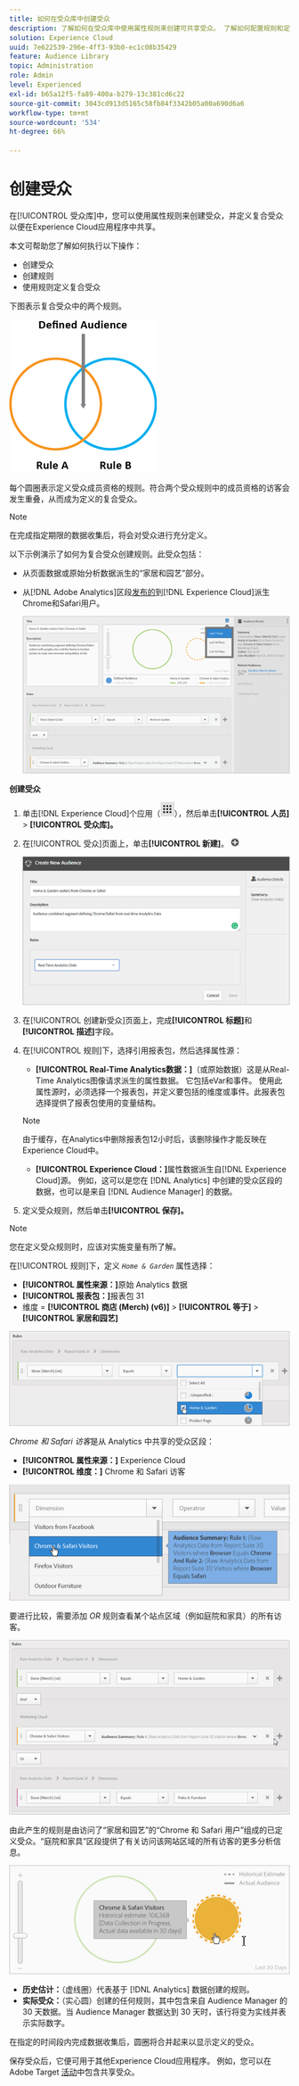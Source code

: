 ```yaml
---
title: 如何在受众库中创建受众
description: 了解如何在受众库中使用属性规则来创建可共享受众。 了解如何配置规则和定义复合受众。
solution: Experience Cloud
uuid: 7e622539-296e-4ff3-93b0-ec1c08b35429
feature: Audience Library
topic: Administration
role: Admin
level: Experienced
exl-id: b65a12f5-fa89-400a-b279-13c381cd6c22
source-git-commit: 3043cd913d5165c58fb84f3342b05a00a690d6a6
workflow-type: tm+mt
source-wordcount: '534'
ht-degree: 66%

---
```


# 创建受众

在[!UICONTROL 受众库]中，您可以使用属性规则来创建受众，并定义复合受众以便在Experience Cloud应用程序中共享。

本文可帮助您了解如何执行以下操作：

* 创建受众
* 创建规则
* 使用规则定义复合受众

下图表示复合受众中的两个规则。

![复合受众中的两个规则](assets/audience_sharing.png)

每个圆圈表示定义受众成员资格的规则。符合两个受众规则中的成员资格的访客会发生重叠，从而成为定义的复合受众。

>[!NOTE]
>
>在完成指定期限的数据收集后，将会对受众进行充分定义。

以下示例演示了如何为复合受众创建规则。此受众包括：

* 从页面数据或原始分析数据派生的“家居和园艺”部分。
* 从[!DNL Adobe Analytics]区段[发布的](overview.md)到[!DNL Experience Cloud]派生Chrome和Safari用户。

  ![为复合受众创建规则](assets/audience_create.png)

**创建受众**

1. 单击[!DNL Experience Cloud]个应用（![个应用图标](assets/apps-icon.png)），然后单击&#x200B;**[!UICONTROL 人员]** > **[!UICONTROL 受众库]。**

1. 在[!UICONTROL 受众]页面上，单击&#x200B;**[!UICONTROL 新建]**。 ![新受众](assets/add_icon_small.png)

   ![创建受众](assets/audience_create_new.png)

1. 在[!UICONTROL 创建新受众]页面上，完成&#x200B;**[!UICONTROL 标题]**&#x200B;和&#x200B;**[!UICONTROL 描述]**&#x200B;字段。
1. 在[!UICONTROL 规则]下，选择引用报表包，然后选择属性源：

   * **[!UICONTROL Real-Time Analytics数据：]**（或原始数据）这是从Real-Time Analytics图像请求派生的属性数据。 它包括eVar和事件。 使用此属性源时，必须选择一个报表包，并定义要包括的维度或事件。此报表包选择提供了报表包使用的变量结构。

   >[!NOTE]
   >
   >由于缓存，在Analytics中删除报表包12小时后，该删除操作才能反映在Experience Cloud中。

   * **[!UICONTROL Experience Cloud：]**&#x200B;属性数据派生自[!DNL Experience Cloud]源。 例如，这可以是您在 [!DNL Analytics] 中创建的受众区段的数据，也可以是来自 [!DNL Audience Manager] 的数据。

1. 定义受众规则，然后单击&#x200B;**[!UICONTROL 保存]。**

>[!NOTE]
>
>您在定义受众规则时，应该对实施变量有所了解。

在[!UICONTROL 规则]下，定义 *`Home & Garden`* 属性选择：

* **[!UICONTROL 属性来源：]**&#x200B;原始 Analytics 数据
* **[!UICONTROL 报表包：]**&#x200B;报表包 31
* 维度 = **[!UICONTROL 商店 (Merch) (v6)]** > **[!UICONTROL 等于]** > **[!UICONTROL 家居和园艺]**

![受众库中的属性选择](assets/home_garden.png)

*Chrome 和 Safari 访客*&#x200B;是从 Analytics 中共享的受众区段：

* **[!UICONTROL 属性来源：]** Experience Cloud
* **[!UICONTROL 维度：]** Chrome 和 Safari 访客

![Chrome 和 Safari 访客](assets/chrome_safari.png)

要进行比较，需要添加 *OR* 规则查看某个站点区域（例如庭院和家具）的所有访客。

![受众的 OR 规则](assets/audiences_rule_patio.png)

由此产生的规则是由访问了“家居和园艺”的“Chrome 和 Safari 用户”组成的已定义受众。“庭院和家具”区段提供了有关访问该网站区域的所有访客的更多分析信息。

![Experience Cloud 中的已定义受众](assets/defined_audience.png)

* **历史估计：**（虚线圈）代表基于 [!DNL Analytics] 数据创建的规则。
* **实际受众：**（实心圆）创建的任何规则，其中包含来自 Audience Manager 的 30 天数据。当 Audience Manager 数据达到 30 天时，该行将变为实线并表示实际数字。

在指定的时间段内完成数据收集后，圆圈将合并起来以显示定义的受众。

保存受众后，它便可用于其他Experience Cloud应用程序。 例如，您可以在Adobe Target [活动](https://experienceleague.adobe.com/zh-hans/docs/target/using/activities/activities)中包含共享受众。
